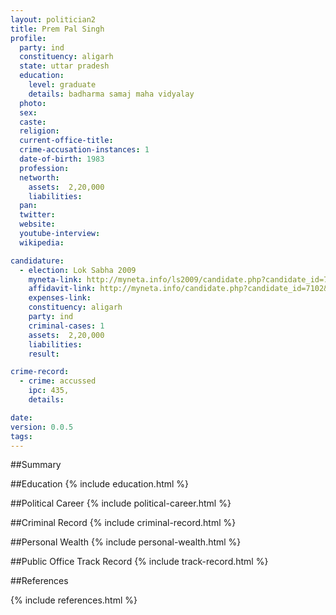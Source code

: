 ```yaml
---
layout: politician2
title: Prem Pal Singh
profile: 
  party: ind
  constituency: aligarh
  state: uttar pradesh
  education: 
    level: graduate
    details: badharma samaj maha vidyalay
  photo: 
  sex: 
  caste: 
  religion: 
  current-office-title: 
  crime-accusation-instances: 1
  date-of-birth: 1983
  profession: 
  networth: 
    assets:  2,20,000
    liabilities: 
  pan: 
  twitter: 
  website: 
  youtube-interview: 
  wikipedia: 

candidature: 
  - election: Lok Sabha 2009
    myneta-link: http://myneta.info/ls2009/candidate.php?candidate_id=7102
    affidavit-link: http://myneta.info/candidate.php?candidate_id=7102&scan=original
    expenses-link: 
    constituency: aligarh 
    party: ind
    criminal-cases: 1
    assets:  2,20,000
    liabilities: 
    result:  

crime-record: 
  - crime: accussed
    ipc: 435,
    details:    

date: 
version: 0.0.5
tags: 
---
```

##Summary


##Education
{% include education.html %}


##Political Career
{% include political-career.html %}


##Criminal Record
{% include criminal-record.html %}


##Personal Wealth
{% include personal-wealth.html %}


##Public Office Track Record
{% include track-record.html %}


##References


{% include references.html %}